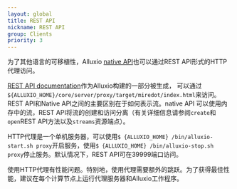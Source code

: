 ```yaml
---
layout: global
title: REST API
nickname: REST API
group: Clients
priority: 3
---
```


为了其他语言的可移植性，Alluxio [native API](Clients-Java-Native.html)也可以通过REST API形式的HTTP代理访问。

[REST API documentation](http://www.alluxio.org/restdoc/{{site.ALLUXIO_MAJOR_VERSION}}/proxy/index.html)作为Alluxio构建的一部分被生成，
可以通过`${ALLUXIO_HOME}/core/server/proxy/target/miredot/index.html`来访问。 REST API和Native API之间的主要区别在于如何表示流。native API
可以使用内存中的流，REST API将流的创建和访问分离（有关详细信息请参阅`create`和`open`REST API方法以及`streams`资源端点）。

HTTP代理是一个单机服务器，可以使用`$ {ALLUXIO_HOME} /bin/alluxio-start.sh proxy`开启服务，使用`$ {ALLUXIO_HOME} /bin/alluxio-stop.sh proxy`停止服务。默认情况下，REST API可在39999端口访问。

使用HTTP代理有性能问题。特别地，使用代理需要额外的跳跃。为了获得最佳性能，建议在每个计算节点上运行代理服务器和Alluxio工作程序。